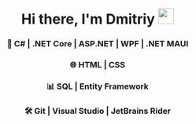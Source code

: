 <h1 align="center">Hi there, I'm Dmitriy <img src="https://github.com/blackcater/blackcater/raw/main/images/Hi.gif" height="32"/></h1>
<h3 align="center">🚀 C# | .NET Core | ASP.NET | WPF | .NET MAUI</h3>
<h3 align="center">🌐 HTML | CSS </h3>
<h3 align="center">📊 SQL | Entity Framework</h3>
<h3 align="center">🛠 Git | Visual Studio | JetBrains Rider</h3>
